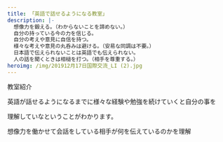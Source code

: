 ```yaml
---
title: 「英語で話せるようになる教室」
description: |-
  想像力を鍛える。（わからないことを諦めない。）
  自分の持っている今の力を信じる。
  自分の考えや意見に自信を持つ。
  様々な考えや意見の丸呑みは避ける。（安易な同調は不要。）
  日本語で伝えられないことは英語でも伝えられない。
  人の話を聞くときは相槌を打つ。（相手を尊重する。）
heroimg: /img/201912月17日国際交流_LI (2).jpg
---
```

教室紹介

英語が話せるようになるまでに様々な経験や勉強を続けていくと自分の事を

理解していなということがわかります。

想像力を働かせて会話をしている相手が何を伝えているのかを理解
